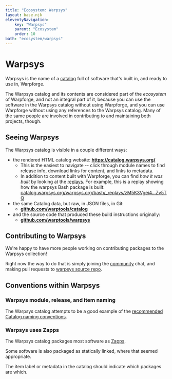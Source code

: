 ```yaml
---
title: "Ecosystem: Warpsys"
layout: base.njk
eleventyNavigation:
    key: "Warpsys"
    parent: "Ecosystem"
    order: 10
bath: "ecosystem/warpsys"
---
```


Warpsys
=======

Warpsys is the name of a [catalog](/glossary.md#catalog) full of software
that's built in, and ready to use in, Warpforge.

The Warpsys catalog and its contents are considered part of the _ecosystem_ of Warpforge,
and not an integral part of it, because
you can use the software in the Warpsys catalog without using Warpforge,
and you can use Warpforge without using any references to the Warpsys catalog.
Many of the same people are involved in contributing to and maintaining both projects, though.



Seeing Warpsys
--------------

The Warpsys catalog is visible in a couple different ways:

- the rendered HTML catalog website: **https://catalog.warpsys.org/**
	- This is the easiest to navigate -- click through module names to find release info, download links for content, and links to metadata.
	- In addition to content built with Warpforge, you can find *how it was built* by looking at the [replays](/glossary.md#replay).
	  For example, this is a replay showing how the warpsys Bash package is built: [catalog.warpsys.org/warpsys.org/bash/_replays/zM5K3Vgei4...Zv5TQ](http://catalog.warpsys.org/warpsys.org/bash/_replays/zM5K3Vgei44et6RzTA785sEZGwuFV75vCazjhR11RH5veFdMTx7F5cg2c4NA5HXPK8Zv5TQ.html)
- the same Catalog data, but raw, in JSON files, in Git:
	- [**github.com/warptools/catalog**](https://github.com/warptools/warpsys-catalog)
- and the source code that produced these build instructions originally:
	- [**github.com/warptools/warpsys**](https://github.com/warptools/warpsys)



Contributing to Warpsys
-----------------------

We're happy to have more people working on contributing packages to the Warpsys collection!

Right now the way to do that is simply joining the [community](/community.md) chat,
and making pull requests to [warpsys source repo](https://github.com/warptools/warpsys).



Conventions within Warpsys
--------------------------

### Warpsys module, release, and item naming

The Warpsys catalog attempts to be a good example of the [recommended Catalog naming conventions](/catalogs/conventional-naming.md).

### Warpsys uses Zapps

The Warpsys catalog packages most software as [Zapps](/ecosystem/zapps).

Some software is also packaged as statically linked, where that seemed appropriate.

The item label or metadata in the catalog should indicate which packages are which.


